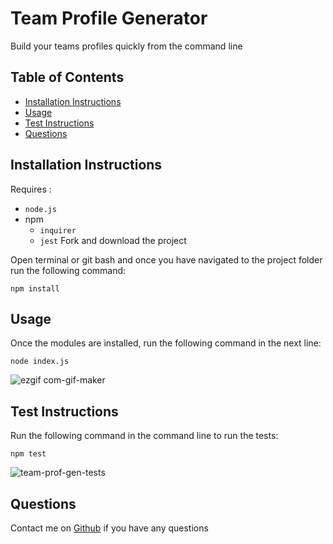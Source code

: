 # Team Profile Generator
Build your teams profiles quickly from the command line
   
  
## Table of Contents
- [Installation Instructions](#installation-instructions)
- [Usage](#usage)
- [Test Instructions](#test-instructions)
- [Questions](#questions)


## Installation Instructions
Requires : 
- `node.js`
- npm 
   - `inquirer`
   - `jest`
Fork and download the project

Open terminal or git bash and once you have navigated to the project folder run the following command:

```
npm install
```

 
## Usage 
Once the modules are installed, run the following command in the next line:
```
node index.js
```  
![ezgif com-gif-maker](https://user-images.githubusercontent.com/85494162/139574461-f09c0e9a-90ab-46ea-8369-50403176045c.gif)


## Test Instructions
Run the following command in the command line to run the tests:

```
npm test
```

![team-prof-gen-tests](https://user-images.githubusercontent.com/85494162/139574366-c6691886-23b5-45f3-aec7-25cafcb1639c.png)


## Questions
Contact me on [Github](https://github.com/gitme-waffles) if you have any questions 
 
